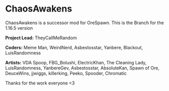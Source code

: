 # ChaosAwakens
ChaosAwakens is a successor mod for OreSpawn. This is the Branch for the 1.16.5 version


**Project Lead:** TheyCallMeRandom

**Coders:** Meme Man, WeirdNerd, Asbestosstar, Yanbere, Blackout, LuisRandomness

**Artists:** VDA Spoop, FBG_Bolushi, ElectricKhan, The Cleaning Lady, LuisRandomness,
YanbereGev, Asbestosstar, AbsoluteKan, Spawn of Ore, DeuceWins, jjwiggs, killerking,
Peeko, Spooder, Chromatic

Thanks for the work everyone <3

